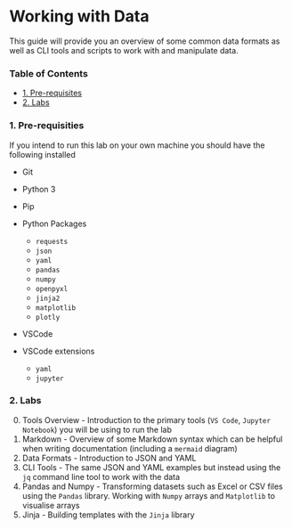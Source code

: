 # Working with Data

This guide will provide you an overview of some common data formats as well as CLI tools and scripts to work with and manipulate data.

### Table of Contents

* [1. Pre-requisites](#pre-requisities)
* [2. Labs](#labs)

### 1. Pre-requisities

If you intend to run this lab on your own machine you should have the following installed

- Git
- Python 3 
- Pip
- Python Packages
  - `requests`
  - `json`
  - `yaml`
  - `pandas`
  - `numpy`
  - `openpyxl`
  - `jinja2`
  - `matplotlib`
  - `plotly`

- VSCode
- VSCode extensions
  - `yaml`
  - `jupyter`

### 2. Labs

00. Tools Overview - Introduction to the primary tools (`VS Code`, `Jupyter Notebook`) you will be using to run the lab
01. Markdown - Overview of some Markdown syntax which can be helpful when writing documentation (including a `mermaid` diagram)
02. Data Formats - Introduction to JSON and YAML
03. CLI Tools - The same JSON and YAML examples but instead using the `jq` command line tool to work with the data 
04. Pandas and Numpy - Transforming datasets such as Excel or CSV files using the `Pandas` library. Working with `Numpy` arrays and `Matplotlib` to visualise arrays
05. Jinja - Building templates with the `Jinja` library

